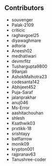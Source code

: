 ## Contributors
- souvenger
- Palak-2109
- criticic
- raghavgoel25
- diyawaghmare
- adtoria
- Aneesh02
- medhatiwari
- devmrfitz
- Tushargupta9800
- 99anjali
- AshokMalhotra23
- codesanta142
- Abhijeet452
- Puja-Saraf
- jalanprakhar
- anuj046
- Ms-Error
- aashitachouhan
- shlesh
- Ksathwik03
- prxtikk-18
- srishtayy
- batflarrow
- monik09
- krypton001
- rajpranav63
- Tanushree-coder